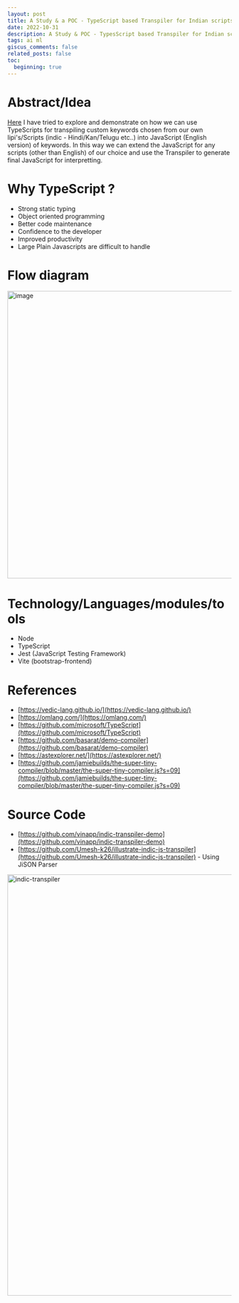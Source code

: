 ```yaml
---
layout: post
title: A Study & a POC - TypeScript based Transpiler for Indian scripts
date: 2022-10-31
description: A Study & POC - TypesScript based Transpiler for Indian scripts
tags: ai ml
giscus_comments: false
related_posts: false
toc:
  beginning: true
---
```


# Abstract/Idea
[Here](https://github.com/vinapp/indic-transpiler-demo) I have tried to explore and demonstrate on how we can use TypeScripts for transpiling custom keywords chosen from our own lipi's/Scripts (indic - Hindi/Kan/Telugu etc..) into JavaScript (English version) of keywords. In this way we can extend the JavaScript for any scripts (other than English) of our choice and use the Transpiler to generate final JavaScript for interpretting.

# Why TypeScript ?
  - Strong static typing
  - Object oriented programming
  - Better code maintenance
  - Confidence to the developer
  - Improved productivity
  - Large Plain Javascripts are difficult to handle

# Flow diagram
<img width="645" alt="image" src="https://github.com/vinapp/vinapp.github.io/assets/8567548/dd94ebc1-83da-413b-ab1a-03488cfd0e16">

# Technology/Languages/modules/tools
  - Node
  - TypeScript
  - Jest (JavaScript Testing Framework)
  - Vite (bootstrap-frontend)

# References
  - [https://vedic-lang.github.io/](https://vedic-lang.github.io/)
  - [https://omlang.com/](https://omlang.com/)
  - [https://github.com/microsoft/TypeScript](https://github.com/microsoft/TypeScript)
  - [https://github.com/basarat/demo-compiler](https://github.com/basarat/demo-compiler)
  - [https://astexplorer.net/](https://astexplorer.net/)
  - [https://github.com/jamiebuilds/the-super-tiny-compiler/blob/master/the-super-tiny-compiler.js?s=09](https://github.com/jamiebuilds/the-super-tiny-compiler/blob/master/the-super-tiny-compiler.js?s=09)

# Source Code
  - [https://github.com/vinapp/indic-transpiler-demo](https://github.com/vinapp/indic-transpiler-demo)
  - [https://github.com/Umesh-k26/illustrate-indic-js-transpiler](https://github.com/Umesh-k26/illustrate-indic-js-transpiler) - Using JiSON Parser

  <img width="945" alt="indic-transpiler" src="https://github.com/vinapp/vinapp.github.io/assets/8567548/3c77b1c0-d3ed-4571-ba51-b482f62942c5">
